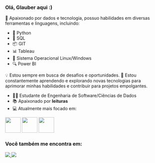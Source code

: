 ### Olá, Glauber aqui :)
🚀 Apaixonado por dados e tecnologia, possuo habilidades em diversas ferramentas e linguagens, incluindo:

- 🐍 Python
- 💽 SQL
- 📦 GIT
- 📊 Tableau
- 🐧 Sistema Operacional Linux/Windows
- 🔍 Power BI

💡 Estou sempre em busca de desafios e oportunidades.
🌱 Estou constantemente aprendendo e explorando novas tecnologias para aprimorar minhas habilidades e contribuir para projetos empolgantes.

- 👨‍💻 Estudante de Engenharia de Software/Ciências de Dados
- 📚 Apaixonado por **leituras**
- 💻 Atualmente mais focado em:

<div style="display: inline">
<img width='50' height='50' src="https://cdn.jsdelivr.net/gh/devicons/devicon/icons/python/python-original.svg" />
<img width='50' height='50' src="https://cdn.jsdelivr.net/gh/devicons/devicon/icons/mysql/mysql-original-wordmark.svg" />
<img width='50' height='50' src="https://cdn.jsdelivr.net/gh/devicons/devicon/icons/linux/linux-original.svg" />        
</div>

### Você também me encontra em: 
<a href="https://www.linkedin.com/in/glauberfss/">
  <img src="https://img.shields.io/badge/linkedin-%230077B5.svg?style=for-the-badge&logo=linkedin&logoColor=white" />  
</a>
<a href="https://www.instagram.com/_glauberfs/">
  <img src="https://img.shields.io/badge/Instagram-%23E4405F.svg?style=for-the-badge&logo=Instagram&logoColor=white" />  
</a>

